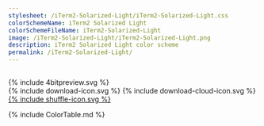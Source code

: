 ```yaml
---
stylesheet: /iTerm2-Solarized-Light/iTerm2-Solarized-Light.css
colorSchemeName: iTerm2 Solarized Light
colorSchemeFileName: iTerm2-Solarized-Light
image: /iTerm2-Solarized-Light/iTerm2-Solarized-Light.png
description: iTerm2 Solarized Light color scheme
permalink: /iTerm2-Solarized-Light/
---
```

<h2 style='text-align:center'>
    <a id='colorSchemeNameLink' href='#'>
        <span class='ColorSchemeFileName' />
    </a>
</h2>

<div class='centeredText'>
{% include 4bitpreview.svg %}
</div>

<div class='centeredText'>
    <a id='downloadSchemeLink' class='padded'>
{% include download-icon.svg %}
    </a>
    <a id='cdnSchemeLink' class='padded'>
{% include download-cloud-icon.svg %}
    </a>
    <a id='feelingLucky' href="javascript:feelingLucky(document.getElementById('themeSelector'))" class='padded'>
{% include shuffle-icon.svg %}
    </a>
</div>

{% include ColorTable.md %}

